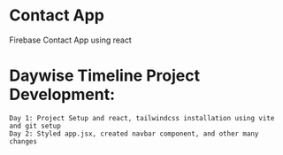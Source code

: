 # Contact App
Firebase Contact App using react

# Daywise Timeline Project Development:
    Day 1: Project Setup and react, tailwindcss installation using vite and git setup
    Day 2: Styled app.jsx, created navbar component, and other many changes